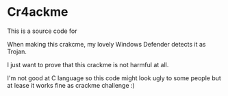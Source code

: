 # Cr4ackme

This is a source code for 

When making this crakcme, my lovely Windows Defender detects it as Trojan.

I just want to prove that this crackme is not harmful at all.

I'm not good at C language so this code might look ugly to some people but at lease it works fine as crackme challenge :)
